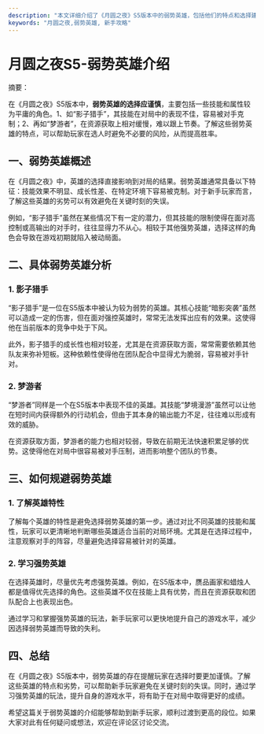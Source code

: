 ```yaml
---
description: "本文详细介绍了《月圆之夜》S5版本中的弱势英雄，包括他们的特点和选择建议，帮助新手玩家更好地理解游戏。"
keywords: "月圆之夜,弱势英雄, 新手攻略"
---
```

# 月圆之夜S5-弱势英雄介绍

摘要：

在《月圆之夜》S5版本中，**弱势英雄的选择应谨慎**，主要包括一些技能和属性较为平庸的角色。1、如“影子猎手”，其技能在对局中的表现不佳，容易被对手克制；2、再如“梦游者”，在资源获取上相对缓慢，难以跟上节奏。了解这些弱势英雄的特点，可以帮助玩家在选人时避免不必要的风险，从而提高胜率。

## 一、弱势英雄概述

在《月圆之夜》中，英雄的选择直接影响到对局的结果。弱势英雄通常具备以下特征：技能效果不明显、成长性差、在特定环境下容易被克制。对于新手玩家而言，了解这些英雄的劣势可以有效避免在关键时刻的失误。

例如，“影子猎手”虽然在某些情况下有一定的潜力，但其技能的限制使得在面对高控制或高输出的对手时，往往显得力不从心。相较于其他强势英雄，选择这样的角色会导致在游戏初期就陷入被动局面。

## 二、具体弱势英雄分析

### 1. 影子猎手

“影子猎手”是一位在S5版本中被认为较为弱势的英雄。其核心技能“暗影突袭”虽然可以造成一定的伤害，但在面对强控英雄时，常常无法发挥出应有的效果。这使得他在当前版本的竞争中处于下风。

此外，影子猎手的成长性也相对较差，尤其是在资源获取方面，常常需要依赖其他队友来弥补短板。这种依赖性使得他在团队配合中显得尤为脆弱，容易被对手针对。

### 2. 梦游者

“梦游者”同样是一个在S5版本中表现不佳的英雄。其技能“梦境漫游”虽然可以让他在短时间内获得额外的行动机会，但由于其本身的输出能力不足，往往难以形成有效的威胁。

在资源获取方面，梦游者的能力也相对较弱，导致在前期无法快速积累足够的优势。这使得他在对局中很容易被对手压制，进而影响整个团队的节奏。

## 三、如何规避弱势英雄

### 1. 了解英雄特性

了解每个英雄的特性是避免选择弱势英雄的第一步。通过对比不同英雄的技能和属性，玩家可以更清晰地判断哪些英雄适合当前的对局环境。尤其是在选择过程中，注意观察对手的阵容，尽量避免选择容易被针对的英雄。

### 2. 学习强势英雄

在选择英雄时，尽量优先考虑强势英雄。例如，在S5版本中，赝品画家和蜡烛人都是值得优先选择的角色。这些英雄不仅在技能上具有优势，而且在资源获取和团队配合上也表现出色。

通过学习和掌握强势英雄的玩法，新手玩家可以更快地提升自己的游戏水平，减少因选择弱势英雄而导致的失利。

## 四、总结

在《月圆之夜》S5版本中，弱势英雄的存在提醒玩家在选择时要更加谨慎。了解这些英雄的特点和劣势，可以帮助新手玩家避免在关键时刻的失误。同时，通过学习强势英雄的玩法，提升自身的游戏水平，将有助于在对局中取得更好的成绩。

希望这篇关于弱势英雄的介绍能够帮助到新手玩家，顺利过渡到更高的段位。如果大家对此有任何疑问或想法，欢迎在评论区讨论交流。
